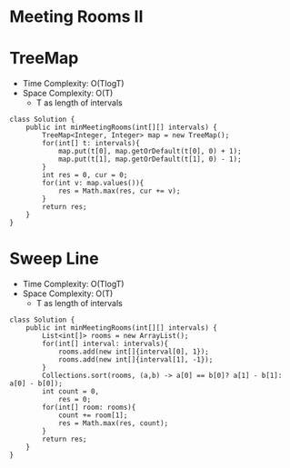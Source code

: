 # Meeting Rooms II
# TreeMap
* Time Complexity: O(TlogT)
* Space Complexity: O(T)
	* T as length of intervals
```
class Solution {
    public int minMeetingRooms(int[][] intervals) {
        TreeMap<Integer, Integer> map = new TreeMap();
        for(int[] t: intervals){
            map.put(t[0], map.getOrDefault(t[0], 0) + 1);
            map.put(t[1], map.getOrDefault(t[1], 0) - 1);
        }
        int res = 0, cur = 0;
        for(int v: map.values()){
            res = Math.max(res, cur += v);
        }
        return res;
    }
}
```
# Sweep Line
* Time Complexity: O(TlogT)
* Space Complexity: O(T)
	* T as length of intervals
```
class Solution {
    public int minMeetingRooms(int[][] intervals) {
        List<int[]> rooms = new ArrayList();
        for(int[] interval: intervals){
            rooms.add(new int[]{interval[0], 1});
            rooms.add(new int[]{interval[1], -1});
        }
        Collections.sort(rooms, (a,b) -> a[0] == b[0]? a[1] - b[1]: a[0] - b[0]);
        int count = 0,
            res = 0;
        for(int[] room: rooms){
            count += room[1];
            res = Math.max(res, count);
        }
        return res;
    }
}
```